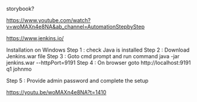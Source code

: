 storybook?

https://www.youtube.com/watch?v=woMAXn4e8NA&ab_channel=AutomationStepbyStep

https://www.jenkins.io/

Installation on Windows
Step 1 : check Java is installed 
Step 2 : Download Jenkins.war file
Step 3 : Goto cmd prompt and run command
   java -jar jenkins.war --httpPort=9191
Step 4 : On browser goto http://localhost:9191
q1 johnmo

Step 5 : Provide admin password and complete the setup

https://youtu.be/woMAXn4e8NA?t=1410

